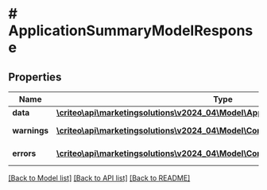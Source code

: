 # # ApplicationSummaryModelResponse

## Properties

Name | Type | Description | Notes
------------ | ------------- | ------------- | -------------
**data** | [**\criteo\api\marketingsolutions\v2024_04\Model\ApplicationSummaryModelResource**](ApplicationSummaryModelResource.md) |  | [optional]
**warnings** | [**\criteo\api\marketingsolutions\v2024_04\Model\CommonProblem[]**](CommonProblem.md) |  | [optional] [readonly]
**errors** | [**\criteo\api\marketingsolutions\v2024_04\Model\CommonProblem[]**](CommonProblem.md) |  | [optional] [readonly]

[[Back to Model list]](../../README.md#models) [[Back to API list]](../../README.md#endpoints) [[Back to README]](../../README.md)
